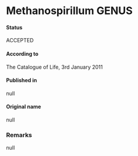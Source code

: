 # Methanospirillum GENUS

#### Status
ACCEPTED

#### According to
The Catalogue of Life, 3rd January 2011

#### Published in
null

#### Original name
null

### Remarks
null